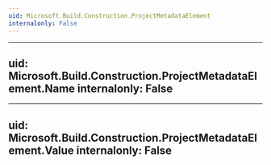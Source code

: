 ```yaml
---
uid: Microsoft.Build.Construction.ProjectMetadataElement
internalonly: False
---
```


---
uid: Microsoft.Build.Construction.ProjectMetadataElement.Name
internalonly: False
---

---
uid: Microsoft.Build.Construction.ProjectMetadataElement.Value
internalonly: False
---
